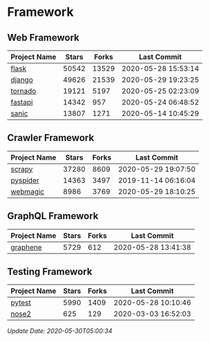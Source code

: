 # Framework

## Web Framework

| Project Name | Stars | Forks | Last Commit |
| ------------ | ----- | ----- | ----------- |
| [flask](https://github.com/pallets/flask) | 50542 | 13529 | 2020-05-28 15:53:14 |
| [django](https://github.com/django/django) | 49626 | 21539 | 2020-05-29 19:23:25 |
| [tornado](https://github.com/tornadoweb/tornado) | 19121 | 5197 | 2020-05-25 02:23:09 |
| [fastapi](https://github.com/tiangolo/fastapi) | 14342 | 957 | 2020-05-24 06:48:52 |
| [sanic](https://github.com/huge-success/sanic) | 13807 | 1271 | 2020-05-14 10:45:29 |

## Crawler Framework

| Project Name | Stars | Forks | Last Commit |
| ------------ | ----- | ----- | ----------- |
| [scrapy](https://github.com/scrapy/scrapy) | 37280 | 8609 | 2020-05-29 19:07:50 |
| [pyspider](https://github.com/binux/pyspider) | 14363 | 3497 | 2019-11-14 06:16:04 |
| [webmagic](https://github.com/code4craft/webmagic) | 8986 | 3769 | 2020-05-29 18:10:25 |

## GraphQL Framework

| Project Name | Stars | Forks | Last Commit |
| ------------ | ----- | ----- | ----------- |
| [graphene](https://github.com/graphql-python/graphene) | 5729 | 612 | 2020-05-28 13:41:38 |

## Testing Framework

| Project Name | Stars | Forks | Last Commit |
| ------------ | ----- | ----- | ----------- |
| [pytest](https://github.com/pytest-dev/pytest) | 5990 | 1409 | 2020-05-28 10:10:46 |
| [nose2](https://github.com/nose-devs/nose2) | 625 | 129 | 2020-03-03 16:52:03 |

*Update Date: 2020-05-30T05:00:34*